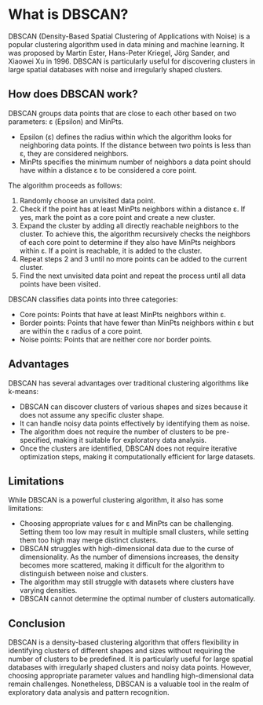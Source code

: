 # What is DBSCAN?

DBSCAN (Density-Based Spatial Clustering of Applications with Noise) is a popular clustering algorithm used in data mining and machine learning. It was proposed by Martin Ester, Hans-Peter Kriegel, Jörg Sander, and Xiaowei Xu in 1996. DBSCAN is particularly useful for discovering clusters in large spatial databases with noise and irregularly shaped clusters.

## How does DBSCAN work?

DBSCAN groups data points that are close to each other based on two parameters: ε (Epsilon) and MinPts. 

- Epsilon (ε) defines the radius within which the algorithm looks for neighboring data points. If the distance between two points is less than ε, they are considered neighbors.
- MinPts specifies the minimum number of neighbors a data point should have within a distance ε to be considered a core point.

The algorithm proceeds as follows:
1. Randomly choose an unvisited data point.
2. Check if the point has at least MinPts neighbors within a distance ε. If yes, mark the point as a core point and create a new cluster.
3. Expand the cluster by adding all directly reachable neighbors to the cluster. To achieve this, the algorithm recursively checks the neighbors of each core point to determine if they also have MinPts neighbors within ε. If a point is reachable, it is added to the cluster.
4. Repeat steps 2 and 3 until no more points can be added to the current cluster.
5. Find the next unvisited data point and repeat the process until all data points have been visited.

DBSCAN classifies data points into three categories:
- Core points: Points that have at least MinPts neighbors within ε.
- Border points: Points that have fewer than MinPts neighbors within ε but are within the ε radius of a core point.
- Noise points: Points that are neither core nor border points.

## Advantages

DBSCAN has several advantages over traditional clustering algorithms like k-means:
- DBSCAN can discover clusters of various shapes and sizes because it does not assume any specific cluster shape.
- It can handle noisy data points effectively by identifying them as noise.
- The algorithm does not require the number of clusters to be pre-specified, making it suitable for exploratory data analysis.
- Once the clusters are identified, DBSCAN does not require iterative optimization steps, making it computationally efficient for large datasets.

## Limitations

While DBSCAN is a powerful clustering algorithm, it also has some limitations:
- Choosing appropriate values for ε and MinPts can be challenging. Setting them too low may result in multiple small clusters, while setting them too high may merge distinct clusters.
- DBSCAN struggles with high-dimensional data due to the curse of dimensionality. As the number of dimensions increases, the density becomes more scattered, making it difficult for the algorithm to distinguish between noise and clusters.
- The algorithm may still struggle with datasets where clusters have varying densities.
- DBSCAN cannot determine the optimal number of clusters automatically.

## Conclusion

DBSCAN is a density-based clustering algorithm that offers flexibility in identifying clusters of different shapes and sizes without requiring the number of clusters to be predefined. It is particularly useful for large spatial databases with irregularly shaped clusters and noisy data points. However, choosing appropriate parameter values and handling high-dimensional data remain challenges. Nonetheless, DBSCAN is a valuable tool in the realm of exploratory data analysis and pattern recognition.